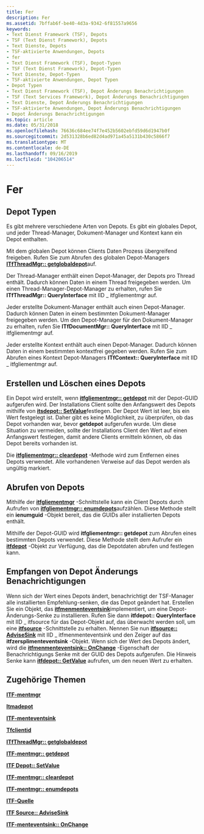 ```yaml
---
title: Fer
description: Fer
ms.assetid: 7bffab6f-be40-4d3a-9342-6f81557a9656
keywords:
- Text Dienst Framework (TSF), Depots
- TSF (Text Dienst Framework), Depots
- Text Dienste, Depots
- TSF-aktivierte Anwendungen, Depots
- fer
- Text Dienst Framework (TSF), Depot-Typen
- TSF (Text Dienst Framework), Depot-Typen
- Text Dienste, Depot-Typen
- TSF-aktivierte Anwendungen, Depot Typen
- Depot Typen
- Text Dienst Framework (TSF), Depot Änderungs Benachrichtigungen
- TSF (Text Services Framework), Depot Änderungs Benachrichtigungen
- Text Dienste, Depot Änderungs Benachrichtigungen
- TSF-aktivierte Anwendungen, Depot Änderungs Benachrichtigungen
- Depot Änderungs Benachrichtigungen
ms.topic: article
ms.date: 05/31/2018
ms.openlocfilehash: 76636c684ee74f7e452b5602ebfd59d6d1947b0f
ms.sourcegitcommit: 2d531328b6ed82d4ad971a45a5131b430c5866f7
ms.translationtype: MT
ms.contentlocale: de-DE
ms.lasthandoff: 09/16/2019
ms.locfileid: "104206514"
---
```

# <a name="compartments"></a>Fer

## <a name="compartment-types"></a>Depot Typen

Es gibt mehrere verschiedene Arten von Depots. Es gibt ein globales Depot, und jeder Thread-Manager, Dokument-Manager und Kontext kann ein Depot enthalten.

Mit dem globalen Depot können Clients Daten Prozess übergreifend freigeben. Rufen Sie zum Abrufen des globalen Depot-Managers [**ITfThreadMgr:: getglobaldepot**](/windows/desktop/api/Msctf/nf-msctf-itfthreadmgr-getglobalcompartment)auf.

Der Thread-Manager enthält einen Depot-Manager, der Depots pro Thread enthält. Dadurch können Daten in einem Thread freigegeben werden. Um einen Thread-Manager-Depot-Manager zu erhalten, rufen Sie **ITfThreadMgr:: QueryInterface** mit IID \_ itfgliementmgr auf.

Jeder erstellte Dokument-Manager enthält auch einen Depot-Manager. Dadurch können Daten in einem bestimmten Dokument-Manager freigegeben werden. Um den Depot-Manager für den Dokument-Manager zu erhalten, rufen Sie **ITfDocumentMgr:: QueryInterface** mit IID \_ itfgliementmgr auf.

Jeder erstellte Kontext enthält auch einen Depot-Manager. Dadurch können Daten in einem bestimmten kontextfrei gegeben werden. Rufen Sie zum Abrufen eines Kontext Depot-Managers **ITfContext:: QueryInterface** mit IID \_ itfgliementmgr auf.

## <a name="creating-and-deleting-a-compartment"></a>Erstellen und Löschen eines Depots

Ein Depot wird erstellt, wenn [**itfgliementmgr:: getdepot**](/windows/desktop/api/Msctf/nf-msctf-itfcompartmentmgr-getcompartment) mit der Depot-GUID aufgerufen wird. Der Installations Client sollte den Anfangswert des Depots mithilfe von [**itsdepot:: SetValue**](/windows/desktop/api/Msctf/nf-msctf-itfcompartment-setvalue)festlegen. Der Depot Wert ist leer, bis ein Wert festgelegt ist. Daher gibt es keine Möglichkeit, zu überprüfen, ob das Depot vorhanden war, bevor **getdepot** aufgerufen wurde. Um diese Situation zu vermeiden, sollte der Installations Client den Wert auf einen Anfangswert festlegen, damit andere Clients ermitteln können, ob das Depot bereits vorhanden ist.

Die [**itfgliementmgr:: cleardepot**](/windows/desktop/api/Msctf/nf-msctf-itfcompartmentmgr-clearcompartment) -Methode wird zum Entfernen eines Depots verwendet. Alle vorhandenen Verweise auf das Depot werden als ungültig markiert.

## <a name="obtaining-compartments"></a>Abrufen von Depots

Mithilfe der [**itfgliementmgr**](/windows/desktop/api/Msctf/nn-msctf-itfcompartmentmgr) -Schnittstelle kann ein Client Depots durch Aufrufen von [**itfgliementmgr:: enumdepots**](/windows/desktop/api/Msctf/nf-msctf-itfcompartmentmgr-enumcompartments)aufzählen. Diese Methode stellt ein **ienumguid** -Objekt bereit, das die GUIDs aller installierten Depots enthält.

Mithilfe der Depot-GUID wird **itfgliementmgr:: getdepot** zum Abrufen eines bestimmten Depots verwendet. Diese Methode stellt dem Aufrufer ein [**itfdepot**](/windows/desktop/api/Msctf/nn-msctf-itfcompartment) -Objekt zur Verfügung, das die Depotdaten abrufen und festlegen kann.

## <a name="receiving-compartment-change-notifications"></a>Empfangen von Depot Änderungs Benachrichtigungen

Wenn sich der Wert eines Depots ändert, benachrichtigt der TSF-Manager alle installierten Empfehlung-senken, die das Depot geändert hat. Erstellen Sie ein Objekt, das [**itfmenmenteventsink**](/windows/desktop/api/Msctf/nn-msctf-itfcompartmenteventsink)implementiert, um eine Depot-Änderungs-Senke zu installieren. Rufen Sie dann **itfdepot:: QueryInterface** mit IID \_ itfsource für das Depot-Objekt auf, das überwacht werden soll, um eine [**itfsource**](/windows/desktop/api/Msctf/nn-msctf-itfsource) -Schnittstelle zu erhalten. Nennen Sie nun [**itfsource:: AdviseSink**](/windows/desktop/api/Msctf/nf-msctf-itfsource-advisesink) mit IID \_ itfmenmenteventsink und den Zeiger auf das **itfzersplimenteventsink** -Objekt. Wenn sich der Wert des Depots ändert, wird die [**itfmenmenteventsink:: OnChange**](/windows/desktop/api/Msctf/nf-msctf-itfcompartmenteventsink-onchange) -Eigenschaft der Benachrichtigungs Senke mit der GUID des Depots aufgerufen. Die Hinweis Senke kann [**itfdepot:: GetValue**](/windows/desktop/api/Msctf/nf-msctf-itfcompartment-getvalue) aufrufen, um den neuen Wert zu erhalten.

## <a name="related-topics"></a>Zugehörige Themen

<dl> <dt>

[**ITF-mentmgr**](/windows/desktop/api/Msctf/nn-msctf-itfcompartmentmgr)
</dt> <dt>

[**Itmadepot**](/windows/desktop/api/Msctf/nn-msctf-itfcompartment)
</dt> <dt>

[**ITF-menteventsink**](/windows/desktop/api/Msctf/nn-msctf-itfcompartmenteventsink)
</dt> <dt>

[**Tfclientid**](tfclientid.md)
</dt> <dt>

[**ITfThreadMgr:: getglobaldepot**](/windows/desktop/api/Msctf/nf-msctf-itfthreadmgr-getglobalcompartment)
</dt> <dt>

[**ITF-mentmgr:: getdepot**](/windows/desktop/api/Msctf/nf-msctf-itfcompartmentmgr-getcompartment)
</dt> <dt>

[**ITF Depot:: SetValue**](/windows/desktop/api/Msctf/nf-msctf-itfcompartment-setvalue)
</dt> <dt>

[**ITF-mentmgr:: cleardepot**](/windows/desktop/api/Msctf/nf-msctf-itfcompartmentmgr-clearcompartment)
</dt> <dt>

[**ITF-mentmgr:: enumdepots**](/windows/desktop/api/Msctf/nf-msctf-itfcompartmentmgr-enumcompartments)
</dt> <dt>

[**ITF-Quelle**](/windows/desktop/api/Msctf/nn-msctf-itfsource)
</dt> <dt>

[**ITF Source:: AdviseSink**](/windows/desktop/api/Msctf/nf-msctf-itfsource-advisesink)
</dt> <dt>

[**ITF-menteventsink:: OnChange**](/windows/desktop/api/Msctf/nf-msctf-itfcompartmenteventsink-onchange)
</dt> </dl>

 

 




